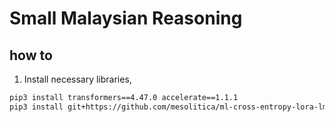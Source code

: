 # Small Malaysian Reasoning

## how to

1. Install necessary libraries,

```bash
pip3 install transformers==4.47.0 accelerate==1.1.1
pip3 install git+https://github.com/mesolitica/ml-cross-entropy-lora-lm-head
```